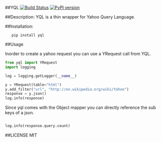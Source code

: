 ##YQL
[![Build Status](https://travis-ci.org/plasmashadow/yql.svg?branch=master)](https://travis-ci.org/plasmashadow/yql)
[![PyPI version](https://badge.fury.io/py/yql.svg)](http://badge.fury.io/py/yql)

##Description:
YQL is a thin wrapper for Yahoo Query Language.

##Installation:

```
   pip install yql

```

##Usage

Inorder to create a yahoo request you can use a YRequest call from YQL.

```python
from yql import YRequest
import logging

log = logging.getLogger(__name__)

y = YRequest(table="html")
y.add_filter("url", "http://en.wikipedia.org/wiki/Yahoo")
response = y.json()
log.info(response)

```
Since yql comes with the Object mapper you can directly reference the
sub keys of a json.

```python

log.info(response.query.count)

```

##LICENSE
MIT
